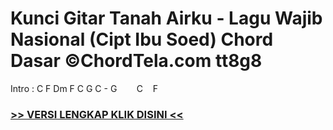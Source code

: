 
 # Kunci Gitar Tanah Airku - Lagu Wajib Nasional (Cipt Ibu Soed) Chord Dasar ©ChordTela.com tt8g8


Intro : C F Dm F C G C - G        C    F

###  <a href="https://shortlighzx.web.app?sq=Kunci Gitar Tanah Airku - Lagu Wajib Nasional (Cipt Ibu Soed) Chord Dasar ©ChordTela.com"> >> VERSI LENGKAP KLIK DISINI << </a>
